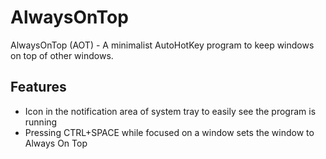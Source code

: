# AlwaysOnTop
AlwaysOnTop (AOT) - A minimalist AutoHotKey program to keep windows on top of other windows.

## Features
- Icon in the notification area of system tray to easily see the program is running
- Pressing CTRL+SPACE while focused on a window sets the window to Always On Top
